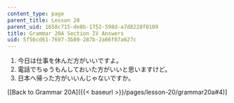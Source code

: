 ```yaml
---
content_type: page
parent_title: Lesson 20
parent_uid: 1658c715-de8b-1752-598d-a7d8228f0109
title: Grammar 20A Section IV Answers
uid: 5f56cd61-7697-3b89-287b-2a66f87a627c
---
```


1.  今日は仕事を休んだ方がいいですよ。
2.  電話でちゅうもんしておいた方がいいと思いますけど。
3.  日本へ帰った方がいいんじゃないですか。

\[[Back to Grammar 20A]({{< baseurl >}}/pages/lesson-20/grammar20a#4)\]